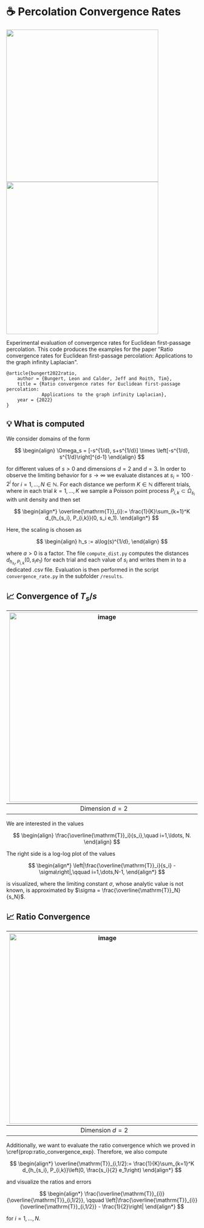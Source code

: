# :coffee: Percolation Convergence Rates

<p float="left">
  <img src="https://user-images.githubusercontent.com/44805883/196187492-d142de95-f2bb-4db7-affa-0694da6aec97.gif" width="400" />
  <img src="https://user-images.githubusercontent.com/44805883/196187868-4dff5e30-1e35-4373-9b2e-51f8c62aec2c.gif" width="400" />
</p>




Experimental evaluation of convergence rates for Euclidean first-passage percolation. This code produces the examples for the paper "Ratio convergence rates for Euclidean first-passage percolation: Applications to the graph infinity Laplacian".

```
@article{bungert2022ratio,
    author = {Bungert, Leon and Calder, Jeff and Roith, Tim},
    title = {Ratio convergence rates for Euclidean first-passage percolation: 
             Applications to the graph infinity Laplacian},
    year = {2022}
}
```

## :bulb: What is computed 

We consider domains of the form

$$
\begin{align}
\Omega_s = [-s^{1/d}, s+s^{1/d}] \times \left[-s^{1/d}, s^{1/d}\right]^{d-1}
\end{align}
$$

for different values of $s>0$ and dimensions $d=2$ and $d=3$. 
In order to observe the limiting behavior for $s\to\infty$ we evaluate distances at $s_i = 100\cdot 2^i$ for $i=1,\ldots, N\in\mathbb{N}$. For each distance we perform $K\in\mathbb{N}$ different trials, where in each trial $k=1,\ldots,K$ we sample a Poisson point process $P_{i,k}\subset\Omega_{s_i}$ with unit density and then set

$$
\begin{align*}
\overline{\mathrm{T}}_{i}:= \frac{1}{K}\sum_{k=1}^K d_{h_{s_i}, P_{i,k}}(0, s_i e_1).
\end{align*}
$$

Here, the scaling is chosen as

$$
\begin{align}
h_s := a\log(s)^{1/d},
\end{align}
$$

where $a>0$ is a factor. The file ```compute_dist.py``` computes the distances $d_{h_{s_i}, P_{i,k}}(0, s_i e_1)$ for each trial and each value of $s_i$ and writes them in to a dedicated .csv file. Evaluation is then performed in the script ```convergence_rate.py``` in the subfolder ```/results```.

## :chart_with_upwards_trend: Convergence of $T_s/s$

|<img alt="image" src="https://user-images.githubusercontent.com/44805883/196193101-dd7f0b2d-fba4-41f2-bd4b-44abf6821aa1.png"  width="498">|<img alt="image" src="https://user-images.githubusercontent.com/44805883/196192680-7e0df67e-5b2b-4c85-83ef-413ede299deb.png"  width="498" align="center">|
|:--:|:--:| 
|Dimension $d=2$|Dimension $d=3$|

We are interested in the values
  
$$
\begin{align}
\frac{\overline{\mathrm{T}}_i}{s_i},\quad i=1,\ldots, N.
\end{align}
$$

The right side is a log-log plot of the values

$$
\begin{align*}
\left|\frac{\overline{\mathrm{T}}_i}{s_i} - \sigma\right|,\qquad i=1,\dots,N-1,
\end{align*}
$$

is visualized, where the limiting constant $\sigma$, whose analytic value is not known, is approximated by $\sigma = \frac{\overline{\mathrm{T}}_N}{s_N}$.

## :chart_with_upwards_trend: Ratio Convergence

|<img width="500" alt="image" src="https://user-images.githubusercontent.com/44805883/196195548-1b794453-a213-42bd-a23b-12bb533cfaf2.png">|<img width="501" alt="image" src="https://user-images.githubusercontent.com/44805883/196195774-18ff914b-04cd-4f8b-90ae-623fe44d3313.png">|
|:--:|:--:| 
|Dimension $d=2$|Dimension $d=3$|

Additionally, we want to evaluate the ratio convergence which we proved in \cref{prop:ratio_convergence_exp}. 
Therefore, we also compute

$$
\begin{align*}
\overline{\mathrm{T}}_{i,1/2}:= \frac{1}{K}\sum_{k=1}^K d_{h_{s_i}, P_{i,k}}\left(0, \frac{s_i}{2} e_1\right)
\end{align*}
$$

and visualize the ratios and errors

$$
\begin{align*}
\frac{\overline{\mathrm{T}}_{i}}{\overline{\mathrm{T}}_{i,1/2}},
\qquad
\left|\frac{\overline{\mathrm{T}}_{i}}{\overline{\mathrm{T}}_{i,1/2}} - \frac{1}{2}\right|
\end{align*}
$$

for $i=1,\ldots, N$.
